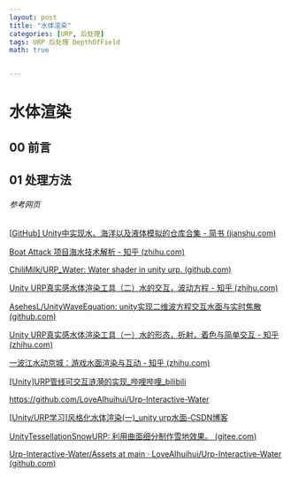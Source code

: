 ```yaml
---
layout: post
title: "水体渲染"
categories: [URP, 后处理]
tags: URP 后处理 DepthOfField
math: true


---
```


# 水体渲染

## 00 前言

## 01 处理方法

###### 参考网页

[[GitHub\] Unity中实现水、海洋以及液体模拟的仓库合集 - 简书 (jianshu.com)](https://www.jianshu.com/p/affd155e9ef1)

[Boat Attack 项目海水技术解析 - 知乎 (zhihu.com)](https://zhuanlan.zhihu.com/p/127116312)

[ChiliMilk/URP_Water: Water shader in unity urp. (github.com)](https://github.com/ChiliMilk/URP_Water)

[Unity URP真实感水体渲染工具（二）水的交互，波动方程 - 知乎 (zhihu.com)](https://zhuanlan.zhihu.com/p/441400462)

[AsehesL/UnityWaveEquation: unity实现二维波方程交互水面与实时焦散 (github.com)](https://github.com/AsehesL/UnityWaveEquation)

[Unity URP真实感水体渲染工具（一）水的形态，折射，着色与简单交互 - 知乎 (zhihu.com)](https://zhuanlan.zhihu.com/p/435120103)

[一波江水动京城：游戏水面渲染与互动 - 知乎 (zhihu.com)](https://zhuanlan.zhihu.com/p/112300986)

[[Unity\]URP管线可交互涟漪的实现_哔哩哔哩_bilibili](https://www.bilibili.com/video/BV12L411x7nZ/)

https://github.com/LoveAIhuihui/Urp-Interactive-Water

[[Unity/URP学习\]风格化水体渲染(一)_unity urp水面-CSDN博客](https://blog.csdn.net/Phantom1516/article/details/128762607)

[UnityTessellationSnowURP: 利用曲面细分制作雪地效果。 (gitee.com)](https://gitee.com/FB-dtalker/unity-tessellation-snow-urp)

[Urp-Interactive-Water/Assets at main · LoveAIhuihui/Urp-Interactive-Water (github.com)](https://github.com/LoveAIhuihui/Urp-Interactive-Water/tree/main/Assets)
